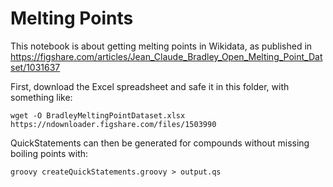 # Melting Points

This notebook is about getting melting points in Wikidata, as published in
https://figshare.com/articles/Jean_Claude_Bradley_Open_Melting_Point_Datset/1031637

First, download the Excel spreadsheet and safe it in this folder, with something
like:

```shell
wget -O BradleyMeltingPointDataset.xlsx https://ndownloader.figshare.com/files/1503990
```

QuickStatements can then be generated for compounds without missing boiling
points with:

```shell
groovy createQuickStatements.groovy > output.qs
```



